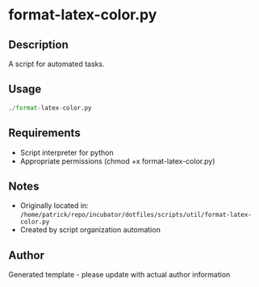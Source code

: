 # format-latex-color.py

## Description
A script for automated tasks.

## Usage
```python
./format-latex-color.py
```

## Requirements
- Script interpreter for python
- Appropriate permissions (chmod +x format-latex-color.py)

## Notes
- Originally located in: `/home/patrick/repo/incubator/dotfiles/scripts/util/format-latex-color.py`
- Created by script organization automation

## Author
Generated template - please update with actual author information
